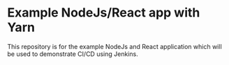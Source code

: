 # Example NodeJs/React app with Yarn

This repository is for the example NodeJs and React application which will be used to demonstrate CI/CD using Jenkins.
